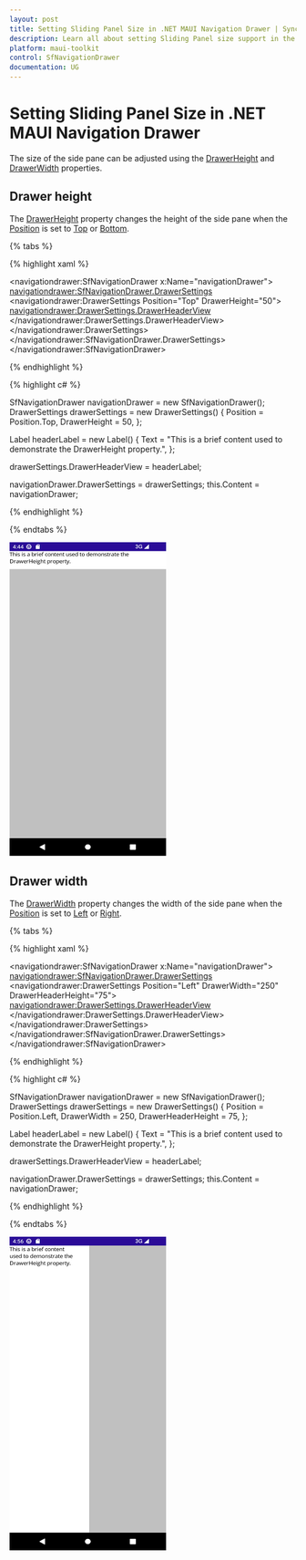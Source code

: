 ```yaml
---
layout: post
title: Setting Sliding Panel Size in .NET MAUI Navigation Drawer | Syncfusion®
description: Learn all about setting Sliding Panel size support in the Syncfusion® .NET MAUI Navigation Drawer (SfNavigationDrawer) control and more.
platform: maui-toolkit
control: SfNavigationDrawer
documentation: UG
---
```


# Setting Sliding Panel Size in .NET MAUI Navigation Drawer

The size of the side pane can be adjusted using the [DrawerHeight](https://help.syncfusion.com/cr/maui-toolkit/Syncfusion.Maui.Toolkit.NavigationDrawer.DrawerSettings.html#Syncfusion_Maui_Toolkit_NavigationDrawer_DrawerSettings_DrawerHeight) and [DrawerWidth](https://help.syncfusion.com/cr/maui-toolkit/Syncfusion.Maui.Toolkit.NavigationDrawer.DrawerSettings.html#Syncfusion_Maui_Toolkit_NavigationDrawer_DrawerSettings_DrawerWidth) properties.

## Drawer height

The [DrawerHeight](https://help.syncfusion.com/cr/maui-toolkit/Syncfusion.Maui.Toolkit.NavigationDrawer.DrawerSettings.html#Syncfusion_Maui_Toolkit_NavigationDrawer_DrawerSettings_DrawerHeight) property changes the height of the side pane when the [Position](https://help.syncfusion.com/cr/maui-toolkit/Syncfusion.Maui.Toolkit.NavigationDrawer.DrawerSettings.html#Syncfusion_Maui_Toolkit_NavigationDrawer_DrawerSettings_Position) is set to [Top](https://help.syncfusion.com/cr/maui-toolkit/Syncfusion.Maui.Toolkit.NavigationDrawer.Position.html#Syncfusion_Maui_Toolkit_NavigationDrawer_Position_Top) or [Bottom](https://help.syncfusion.com/cr/maui-toolkit/Syncfusion.Maui.Toolkit.NavigationDrawer.Position.html#Syncfusion_Maui_Toolkit_NavigationDrawer_Position_Bottom).

{% tabs %}

{% highlight xaml %}

<navigationdrawer:SfNavigationDrawer x:Name="navigationDrawer">
    <navigationdrawer:SfNavigationDrawer.DrawerSettings>
        <navigationdrawer:DrawerSettings Position="Top"
                                         DrawerHeight="50">
            <navigationdrawer:DrawerSettings.DrawerHeaderView>
                <Label Text="This is a brief content used to demonstrate the DrawerHeight property."/>
            </navigationdrawer:DrawerSettings.DrawerHeaderView>
        </navigationdrawer:DrawerSettings>
    </navigationdrawer:SfNavigationDrawer.DrawerSettings>
</navigationdrawer:SfNavigationDrawer>
	
{% endhighlight %}	
	
{% highlight c# %}

SfNavigationDrawer navigationDrawer = new SfNavigationDrawer();
DrawerSettings drawerSettings = new DrawerSettings()
{
    Position = Position.Top,
    DrawerHeight = 50,
};

Label headerLabel = new Label()
{
    Text = "This is a brief content used to demonstrate the DrawerHeight property.",
};

drawerSettings.DrawerHeaderView = headerLabel;

navigationDrawer.DrawerSettings = drawerSettings;
this.Content = navigationDrawer;

{% endhighlight %}

{% endtabs %}

![DrawerHeight](Images/panel-size/navigation_drawer_pane_height.png)

## Drawer width

The [DrawerWidth](https://help.syncfusion.com/cr/maui-toolkit/Syncfusion.Maui.Toolkit.NavigationDrawer.DrawerSettings.html#Syncfusion_Maui_Toolkit_NavigationDrawer_DrawerSettings_DrawerWidth) property changes the width of the side pane when the [Position](https://help.syncfusion.com/cr/maui-toolkit/Syncfusion.Maui.Toolkit.NavigationDrawer.DrawerSettings.html#Syncfusion_Maui_Toolkit_NavigationDrawer_DrawerSettings_Position) is set to [Left](https://help.syncfusion.com/cr/maui-toolkit/Syncfusion.Maui.Toolkit.NavigationDrawer.Position.html#Syncfusion_Maui_Toolkit_NavigationDrawer_Position_Left) or [Right](https://help.syncfusion.com/cr/maui-toolkit/Syncfusion.Maui.Toolkit.NavigationDrawer.Position.html#Syncfusion_Maui_Toolkit_NavigationDrawer_Position_Right).

{% tabs %}

{% highlight xaml %}

 <navigationdrawer:SfNavigationDrawer x:Name="navigationDrawer">
     <navigationdrawer:SfNavigationDrawer.DrawerSettings>
         <navigationdrawer:DrawerSettings Position="Left"
                                          DrawerWidth="250"
                                          DrawerHeaderHeight="75">
             <navigationdrawer:DrawerSettings.DrawerHeaderView>
                 <Label Text="This is a brief content used to demonstrate the DrawerWidth property."/>
             </navigationdrawer:DrawerSettings.DrawerHeaderView>
         </navigationdrawer:DrawerSettings>
     </navigationdrawer:SfNavigationDrawer.DrawerSettings>
 </navigationdrawer:SfNavigationDrawer>
	
{% endhighlight %}	
	
{% highlight c# %}

SfNavigationDrawer navigationDrawer = new SfNavigationDrawer();
DrawerSettings drawerSettings = new DrawerSettings()
{
    Position = Position.Left,
    DrawerWidth = 250,
    DrawerHeaderHeight = 75,
};

Label headerLabel = new Label()
{
    Text = "This is a brief content used to demonstrate the DrawerHeight property.",
};

drawerSettings.DrawerHeaderView = headerLabel;

navigationDrawer.DrawerSettings = drawerSettings;
this.Content = navigationDrawer;

{% endhighlight %}

{% endtabs %}

![DrawerWidth](Images/panel-size/navigation_drawer_pane_width.png)
